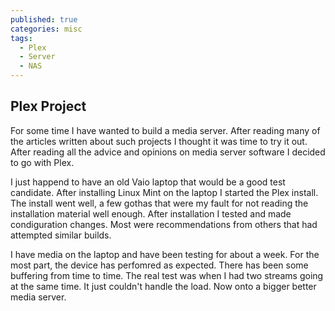 ```yaml
---
published: true
categories: misc
tags:
  - Plex
  - Server
  - NAS
---
```



## Plex Project

For some time I have wanted to build a media server.  After reading many of the articles written about such projects I thought it was time to try it out.  After reading all the advice and opinions on media server software I decided to go with Plex.  

I just happend to have an old Vaio laptop that would be a good test candidate.  After installing Linux Mint on the laptop I started the Plex install.  The install went well, a few gothas that were my fault for not reading the installation material well enough.  After installation I tested and made condiguration changes.  Most were recommendations from others that had attempted similar builds.  

I have media on the laptop and have been testing for about a week.  For the most part, the device has perfomred as expected.  There has been some buffering from time to time.  The real test was when I had two streams going at the same time.  It just couldn't handle the load.  Now onto a bigger better media server.
